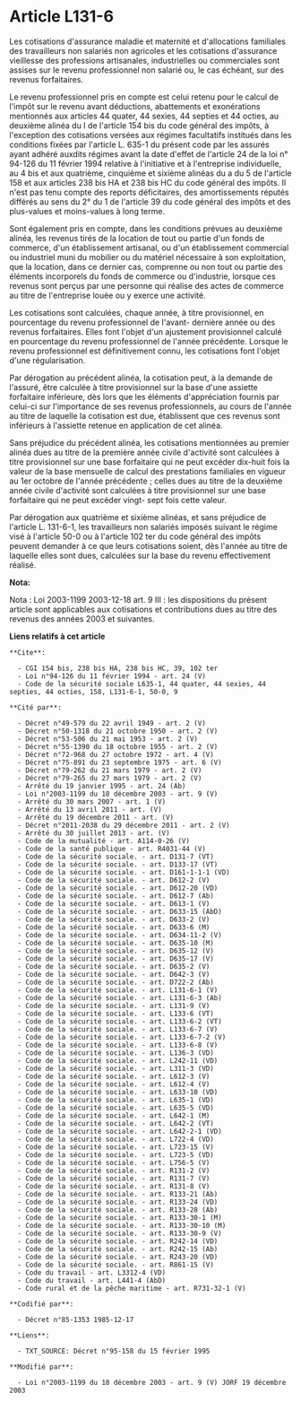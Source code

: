# Article L131-6

Les cotisations d'assurance maladie et maternité et d'allocations familiales des travailleurs non salariés non agricoles et
les cotisations d'assurance vieillesse des professions artisanales, industrielles ou commerciales sont assises sur le revenu
professionnel non salarié ou, le cas échéant, sur des revenus forfaitaires.

Le revenu professionnel pris en compte est celui retenu pour le calcul de l'impôt sur le revenu avant déductions, abattements
et exonérations mentionnés aux articles 44 quater, 44 sexies, 44 septies et 44 octies, au deuxième alinéa du I de l'article
154 bis du code général des impôts, à l'exception des cotisations versées aux régimes facultatifs institués dans les
conditions fixées par l'article L. 635-1 du présent code par les assurés ayant adhéré auxdits régimes avant la date d'effet
de l'article 24 de la loi n° 94-126 du 11 février 1994 relative à l'initiative et à l'entreprise individuelle, au 4 bis et
aux quatrième, cinquième et sixième alinéas du a du 5 de l'article 158 et aux articles 238 bis HA et 238 bis HC du code
général des impôts. Il n'est pas tenu compte des reports déficitaires, des amortissements réputés différés au sens du 2° du 1
de l'article 39 du code général des impôts et des plus-values et moins-values à long terme.

Sont également pris en compte, dans les conditions prévues au deuxième alinéa, les revenus tirés de la location de tout ou
partie d'un fonds de commerce, d'un établissement artisanal, ou d'un établissement commercial ou industriel muni du mobilier
ou du matériel nécessaire à son exploitation, que la location, dans ce dernier cas, comprenne ou non tout ou partie des
éléments incorporels du fonds de commerce ou d'industrie, lorsque ces revenus sont perçus par une personne qui réalise des
actes de commerce au titre de l'entreprise louée ou y exerce une activité.

Les cotisations sont calculées, chaque année, à titre provisionnel, en pourcentage du revenu professionnel de l'avant-
dernière année ou des revenus forfaitaires. Elles font l'objet d'un ajustement provisionnel calculé en pourcentage du revenu
professionnel de l'année précédente. Lorsque le revenu professionnel est définitivement connu, les cotisations font l'objet
d'une régularisation.

Par dérogation au précédent alinéa, la cotisation peut, à la demande de l'assuré, être calculée à titre provisionnel sur la
base d'une assiette forfaitaire inférieure, dès lors que les éléments d'appréciation fournis par celui-ci sur l'importance de
ses revenus professionnels, au cours de l'année au titre de laquelle la cotisation est due, établissent que ces revenus sont
inférieurs à l'assiette retenue en application de cet alinéa.

Sans préjudice du précédent alinéa, les cotisations mentionnées au premier alinéa dues au titre de la première année civile
d'activité sont calculées à titre provisionnel sur une base forfaitaire qui ne peut excéder dix-huit fois la valeur de la
base mensuelle de calcul des prestations familiales en vigueur au 1er octobre de l'année précédente ; celles dues au titre de
la deuxième année civile d'activité sont calculées à titre provisionnel sur une base forfaitaire qui ne peut excéder vingt-
sept fois cette valeur.

Par dérogation aux quatrième et sixième alinéas, et sans préjudice de l'article L. 131-6-1, les travailleurs non salariés
imposés suivant le régime visé à l'article 50-0 ou à l'article 102 ter du code général des impôts peuvent demander à ce que
leurs cotisations soient, dès l'année au titre de laquelle elles sont dues, calculées sur la base du revenu effectivement
réalisé.

**Nota:**

Nota : Loi 2003-1199 2003-12-18 art. 9 III : les dispositions du présent article sont applicables aux cotisations et
contributions dues au titre des revenus des années 2003 et suivantes.

**Liens relatifs à cet article**

	**Cite**:

	  - CGI 154 bis, 238 bis HA, 238 bis HC, 39, 102 ter
	  - Loi n°94-126 du 11 février 1994 - art. 24 (V)
	  - Code de la sécurité sociale L635-1, 44 quater, 44 sexies, 44 septies, 44 octies, 158, L131-6-1, 50-0, 9

	**Cité par**:

	  - Décret n°49-579 du 22 avril 1949 - art. 2 (V)
	  - Décret n°50-1318 du 21 octobre 1950 - art. 2 (V)
	  - Décret n°53-506 du 21 mai 1953 - art. 2 (V)
	  - Décret n°55-1390 du 18 octobre 1955 - art. 2 (V)
	  - Décret n°72-968 du 27 octobre 1972 - art. 4 (V)
	  - Décret n°75-891 du 23 septembre 1975 - art. 6 (V)
	  - Décret n°79-262 du 21 mars 1979 - art. 2 (V)
	  - Décret n°79-265 du 27 mars 1979 - art. 2 (V)
	  - Arrêté du 19 janvier 1995 - art. 24 (Ab)
	  - Loi n°2003-1199 du 18 décembre 2003 - art. 9 (V)
	  - Arrêté du 30 mars 2007 - art. 1 (V)
	  - Arrêté du 13 avril 2011 - art. (V)
	  - Arrêté du 19 décembre 2011 - art. (V)
	  - Décret n°2011-2038 du 29 décembre 2011 - art. 2 (V)
	  - Arrêté du 30 juillet 2013 - art. (V)
	  - Code de la mutualité - art. A114-0-26 (V)
	  - Code de la santé publique - art. R4031-44 (V)
	  - Code de la sécurité sociale. - art. D131-7 (VT)
	  - Code de la sécurité sociale. - art. D133-17 (VT)
	  - Code de la sécurité sociale. - art. D161-1-1-1 (VD)
	  - Code de la sécurité sociale. - art. D612-2 (V)
	  - Code de la sécurité sociale. - art. D612-20 (VD)
	  - Code de la sécurité sociale. - art. D612-7 (Ab)
	  - Code de la sécurité sociale. - art. D613-1 (V)
	  - Code de la sécurité sociale. - art. D633-15 (AbD)
	  - Code de la sécurité sociale. - art. D633-2 (V)
	  - Code de la sécurité sociale. - art. D633-6 (M)
	  - Code de la sécurité sociale. - art. D634-11-2 (V)
	  - Code de la sécurité sociale. - art. D635-10 (M)
	  - Code de la sécurité sociale. - art. D635-12 (V)
	  - Code de la sécurité sociale. - art. D635-17 (V)
	  - Code de la sécurité sociale. - art. D635-2 (V)
	  - Code de la sécurité sociale. - art. D642-3 (V)
	  - Code de la sécurité sociale. - art. D722-2 (Ab)
	  - Code de la sécurité sociale. - art. L131-6-1 (V)
	  - Code de la sécurité sociale. - art. L131-6-3 (Ab)
	  - Code de la sécurité sociale. - art. L131-9 (V)
	  - Code de la sécurité sociale. - art. L133-6 (VT)
	  - Code de la sécurité sociale. - art. L133-6-2 (VT)
	  - Code de la sécurité sociale. - art. L133-6-7 (V)
	  - Code de la sécurité sociale. - art. L133-6-7-2 (V)
	  - Code de la sécurité sociale. - art. L133-6-8 (V)
	  - Code de la sécurité sociale. - art. L136-3 (VD)
	  - Code de la sécurité sociale. - art. L242-11 (VD)
	  - Code de la sécurité sociale. - art. L311-3 (VD)
	  - Code de la sécurité sociale. - art. L612-3 (V)
	  - Code de la sécurité sociale. - art. L612-4 (V)
	  - Code de la sécurité sociale. - art. L633-10 (VD)
	  - Code de la sécurité sociale. - art. L635-1 (VD)
	  - Code de la sécurité sociale. - art. L635-5 (VD)
	  - Code de la sécurité sociale. - art. L642-1 (M)
	  - Code de la sécurité sociale. - art. L642-2 (VT)
	  - Code de la sécurité sociale. - art. L642-2-1 (VD)
	  - Code de la sécurité sociale. - art. L722-4 (VD)
	  - Code de la sécurité sociale. - art. L723-15 (V)
	  - Code de la sécurité sociale. - art. L723-5 (VD)
	  - Code de la sécurité sociale. - art. L756-5 (V)
	  - Code de la sécurité sociale. - art. R131-2 (V)
	  - Code de la sécurité sociale. - art. R131-7 (V)
	  - Code de la sécurité sociale. - art. R131-8 (V)
	  - Code de la sécurité sociale. - art. R133-21 (Ab)
	  - Code de la sécurité sociale. - art. R133-24 (VD)
	  - Code de la sécurité sociale. - art. R133-28 (Ab)
	  - Code de la sécurité sociale. - art. R133-30-1 (M)
	  - Code de la sécurité sociale. - art. R133-30-10 (M)
	  - Code de la sécurité sociale. - art. R133-30-9 (V)
	  - Code de la sécurité sociale. - art. R242-14 (VD)
	  - Code de la sécurité sociale. - art. R242-15 (Ab)
	  - Code de la sécurité sociale. - art. R243-20 (VD)
	  - Code de la sécurité sociale. - art. R861-15 (V)
	  - Code du travail - art. L3312-4 (VD)
	  - Code du travail - art. L441-4 (AbD)
	  - Code rural et de la pêche maritime - art. R731-32-1 (V)

	**Codifié par**:

	  - Décret n°85-1353 1985-12-17

	**Liens**:

	  - TXT_SOURCE: Décret n°95-158 du 15 février 1995

	**Modifié par**:

	  - Loi n°2003-1199 du 18 décembre 2003 - art. 9 (V) JORF 19 décembre 2003
